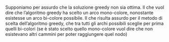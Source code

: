 Supponiamo per assurdo che la soluzione greedy non sia ottima. Il che vuol dire che l’algoritmo greedy ha scelto un arco mono-colore, nonostante esistesse un arco bi-colore possibile. Il che risulta assurdo per il metodo di scelta dell’algoritmo greedy, che tra tutti gli  archi possibili sceglie per prima quelli bi-colori (se è stato scelto quello mono-colore vuol dire che non esistevano altri cammini per poter raggiungere quel nodo)